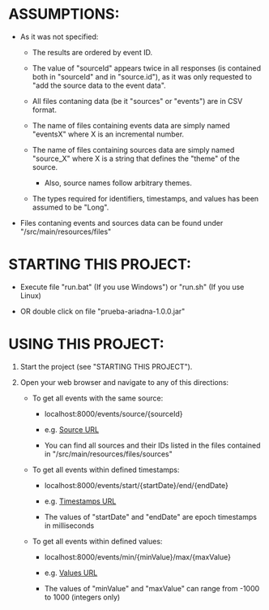 # ASSUMPTIONS:

 - As it was not specified:
   
   - The results are ordered by event ID.
   
   - The value of "sourceId" appears twice in all responses (is contained both in "sourceId" and in "source.id"), as it was only requested to "add the source data to the event data".
   
   - All files contaning data (be it "sources" or "events") are in CSV format.
   
   - The name of files containing events data are simply named "eventsX" where X is an incremental number.
   
   - The name of files containing sources data are simply named "source_X" where X is a string that defines the "theme" of the source.
   
	   - Also, source names follow arbitrary themes.
   
   - The types required for identifiers, timestamps, and values has been assumed to be "Long".
   
  - Files contaning events and sources data can be found under "/src/main/resources/files"

  
  

# STARTING THIS PROJECT:

- Execute file "run.bat" (If you use Windows") or "run.sh" (If you use Linux)

- OR double click on file "prueba-ariadna-1.0.0.jar"

  
  

# USING THIS PROJECT:

 1. Start the project (see "STARTING THIS PROJECT").

 2. Open your web browser and navigate to any of this directions:

	 - To get all events with the same source:

		 - localhost:8000/events/source/{sourceId}

		 - e.g. [Source URL](http://localhost:8000/events/source/203)

		 - You can find all sources and their IDs listed in the files contained in "/src/main/resources/files/sources"

	 - To get all events within defined timestamps:

		 - localhost:8000/events/start/{startDate}/end/{endDate}

		 - e.g. [Timestamps URL](http://localhost:8000/events/start/1612347654321/end/1712348003232)

		 - The values of "startDate" and "endDate" are epoch timestamps in milliseconds

	 - To get all events within defined values:

		 - localhost:8000/events/min/{minValue}/max/{maxValue}

		 - e.g. [Values URL](localhost:8000/events/min/-345/max/973)

		 - The values of "minValue" and "maxValue" can range from -1000 to 1000 (integers only)